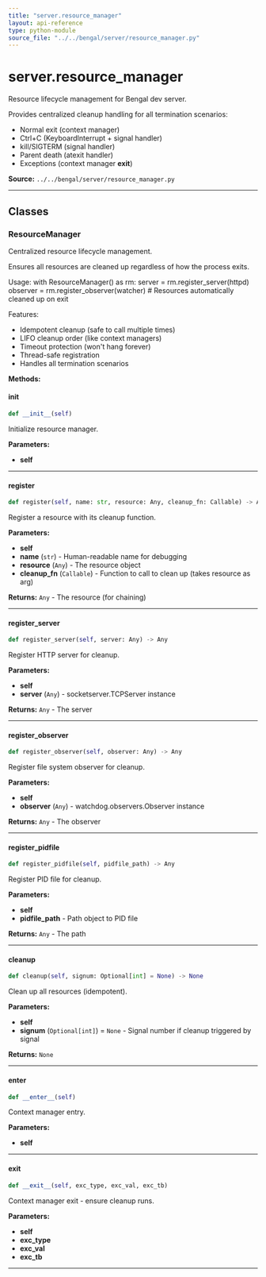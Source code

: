 ```yaml
---
title: "server.resource_manager"
layout: api-reference
type: python-module
source_file: "../../bengal/server/resource_manager.py"
---
```


# server.resource_manager

Resource lifecycle management for Bengal dev server.

Provides centralized cleanup handling for all termination scenarios:
- Normal exit (context manager)
- Ctrl+C (KeyboardInterrupt + signal handler)
- kill/SIGTERM (signal handler)
- Parent death (atexit handler)
- Exceptions (context manager __exit__)

**Source:** `../../bengal/server/resource_manager.py`

---

## Classes

### ResourceManager


Centralized resource lifecycle management.

Ensures all resources are cleaned up regardless of how the process exits.

Usage:
    with ResourceManager() as rm:
        server = rm.register_server(httpd)
        observer = rm.register_observer(watcher)
        # Resources automatically cleaned up on exit

Features:
- Idempotent cleanup (safe to call multiple times)
- LIFO cleanup order (like context managers)
- Timeout protection (won't hang forever)
- Thread-safe registration
- Handles all termination scenarios




**Methods:**

#### __init__

```python
def __init__(self)
```

Initialize resource manager.

**Parameters:**

- **self**







---
#### register

```python
def register(self, name: str, resource: Any, cleanup_fn: Callable) -> Any
```

Register a resource with its cleanup function.

**Parameters:**

- **self**
- **name** (`str`) - Human-readable name for debugging
- **resource** (`Any`) - The resource object
- **cleanup_fn** (`Callable`) - Function to call to clean up (takes resource as arg)

**Returns:** `Any` - The resource (for chaining)






---
#### register_server

```python
def register_server(self, server: Any) -> Any
```

Register HTTP server for cleanup.

**Parameters:**

- **self**
- **server** (`Any`) - socketserver.TCPServer instance

**Returns:** `Any` - The server






---
#### register_observer

```python
def register_observer(self, observer: Any) -> Any
```

Register file system observer for cleanup.

**Parameters:**

- **self**
- **observer** (`Any`) - watchdog.observers.Observer instance

**Returns:** `Any` - The observer






---
#### register_pidfile

```python
def register_pidfile(self, pidfile_path) -> Any
```

Register PID file for cleanup.

**Parameters:**

- **self**
- **pidfile_path** - Path object to PID file

**Returns:** `Any` - The path






---
#### cleanup

```python
def cleanup(self, signum: Optional[int] = None) -> None
```

Clean up all resources (idempotent).

**Parameters:**

- **self**
- **signum** (`Optional[int]`) = `None` - Signal number if cleanup triggered by signal

**Returns:** `None`






---
#### __enter__

```python
def __enter__(self)
```

Context manager entry.

**Parameters:**

- **self**







---
#### __exit__

```python
def __exit__(self, exc_type, exc_val, exc_tb)
```

Context manager exit - ensure cleanup runs.

**Parameters:**

- **self**
- **exc_type**
- **exc_val**
- **exc_tb**







---



